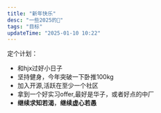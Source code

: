 ```yaml
---
title: "新年快乐"
desc: "一些2025的🚩"
tags: "目标"
updateTime: "2025-01-10 10:22"
---
```


定个计划：

- 和hjx过好小日子
- 坚持健身，今年突破一下卧推100kg
- 加入开源,活跃在至少一个社区
- 拿到一个好实习offer,最好是华子，或者好点的中厂
- **继续求知若渴**，**继续虚心若愚**
